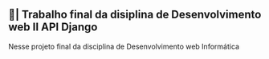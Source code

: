 ## 📑| Trabalho final da disiplina de Desenvolvimento web II API Django

  Nesse projeto final da disciplina de Desenvolvimento web Informática 
